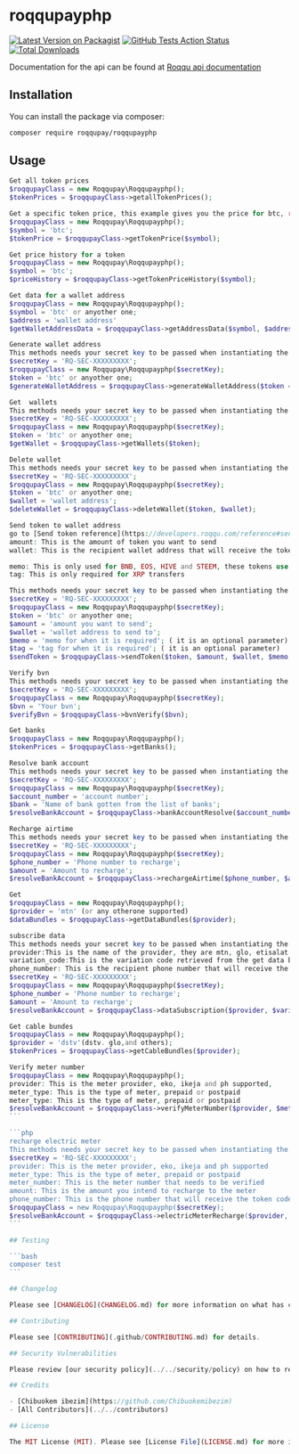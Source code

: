 # roqqupayphp

[![Latest Version on Packagist](https://img.shields.io/packagist/v/roqqupay/roqqupayphp.svg?style=flat-square)](https://packagist.org/packages/roqqupay/roqqupayphp)
[![GitHub Tests Action Status](https://img.shields.io/github/workflow/status/roqqupay/roqqupayphp/Tests?label=tests)](https://github.com/roqqupay/roqqupayphp/actions?query=workflow%3ATests+branch%3Amaster)
[![Total Downloads](https://img.shields.io/packagist/dt/roqqupay/roqqupayphp.svg?style=flat-square)](https://packagist.org/packages/roqqupay/roqqupayphp)


Documentation for the api can be found at [Roqqu api documentation](https://developers.roqqu.com/reference)


## Installation

You can install the package via composer:

```bash
composer require roqqupay/roqqupayphp
```

## Usage

```php
Get all token prices
$roqqupayClass = new Roqqupay\Roqqupayphp();
$tokenPrices = $roqqupayClass->getallTokenPrices();
```

```php
Get a specific token price, this example gives you the price for btc, replace with token symbol name, to get the price
$roqqupayClass = new Roqqupay\Roqqupayphp();
$symbol = 'btc';
$tokenPrice = $roqqupayClass->getTokenPrice($symbol);
```

```php
Get price history for a token
$roqqupayClass = new Roqqupay\Roqqupayphp();
$symbol = 'btc';
$priceHistory = $roqqupayClass->getTokenPriceHistory($symbol);
```

```php
Get data for a wallet address 
$roqqupayClass = new Roqqupay\Roqqupayphp();
$symbol = 'btc' or anyother one;
$address = 'wallet address'
$getWalletAddressData = $roqqupayClass->getAddressData($symbol, $address);
```

```php
Generate wallet address
This methods needs your secret key to be passed when instantiating the class
$secretKey = 'RQ-SEC-XXXXXXXXX';
$roqqupayClass = new Roqqupay\Roqqupayphp($secretKey);
$token = 'btc' or anyother one;
$generateWalletAddress = $roqqupayClass->generateWalletAddress($token = 'btc');
```

```php
Get  wallets
This methods needs your secret key to be passed when instantiating the class
$secretKey = 'RQ-SEC-XXXXXXXXX';
$roqqupayClass = new Roqqupay\Roqqupayphp($secretKey);
$token = 'btc' or anyother one;
$getWallet = $roqqupayClass->getWallets($token);
```

```php
Delete wallet
This methods needs your secret key to be passed when instantiating the class
$secretKey = 'RQ-SEC-XXXXXXXXX';
$roqqupayClass = new Roqqupay\Roqqupayphp($secretKey);
$token = 'btc' or anyother one;
$wallet = 'wallet address';
$deleteWallet = $roqqupayClass->deleteWallet($token, $wallet);
```

```php
Send token to wallet address 
go to [Send token reference](https://developers.roqqu.com/reference#send-token-1) to understand which parameters to use for sending different types of token
amount: This is the amount of token you want to send
wallet: This is the recipient wallet address that will receive the token

memo: This is only used for BNB, EOS, HIVE and STEEM, these tokens use the optional memo system
tag: This is only required for XRP transfers

This methods needs your secret key to be passed when instantiating the class
$secretKey = 'RQ-SEC-XXXXXXXXX';
$roqqupayClass = new Roqqupay\Roqqupayphp($secretKey);
$token = 'btc' or anyother one;
$amount = 'amount you want to send';
$wallet = 'wallet address to send to';
$memo = 'memo for when it is required'; ( it is an optional parameter)
$tag = 'tag for when it is required'; ( it is an optional parameter)
$sendToken = $roqqupayClass->sendToken($token, $amount, $wallet, $memo, $tag);
```

```php
Verify bvn
This methods needs your secret key to be passed when instantiating the class
$secretKey = 'RQ-SEC-XXXXXXXXX';
$roqqupayClass = new Roqqupay\Roqqupayphp($secretKey);
$bvn = 'Your bvn';
$verifyBvn = $roqqupayClass->bvnVerify($bvn);
```

```php
Get banks
$roqqupayClass = new Roqqupay\Roqqupayphp();
$tokenPrices = $roqqupayClass->getBanks();
```

```php
Resolve bank account
This methods needs your secret key to be passed when instantiating the class
$secretKey = 'RQ-SEC-XXXXXXXXX';
$roqqupayClass = new Roqqupay\Roqqupayphp($secretKey);
$account_number = 'account number';
$bank = 'Name of bank gotten from the list of banks';
$resolveBankAccount = $roqqupayClass->bankAccountResolve($account_number, $bank);
```

```php
Recharge airtime
This methods needs your secret key to be passed when instantiating the class
$secretKey = 'RQ-SEC-XXXXXXXXX';
$roqqupayClass = new Roqqupay\Roqqupayphp($secretKey);
$phone_number = 'Phone number to recharge';
$amount = 'Amount to recharge';
$resolveBankAccount = $roqqupayClass->rechargeAirtime($phone_number, $amount);
```

```php
Get 
$roqqupayClass = new Roqqupay\Roqqupayphp();
$provider = 'mtn' (or any otherone supported)
$dataBundles = $roqqupayClass->getDataBundles($provider);
```


```php
subscribe data
This methods needs your secret key to be passed when instantiating the class
provider:This is the name of the provider, they are mtn, glo, etisalat and airtel
variation_code:This is the variation code retrieved from the get data bundles endpoint
phone_number: This is the recipient phone number that will receive the data bundle
$secretKey = 'RQ-SEC-XXXXXXXXX';
$roqqupayClass = new Roqqupay\Roqqupayphp($secretKey);
$phone_number = 'Phone number to recharge';
$amount = 'Amount to recharge';
$resolveBankAccount = $roqqupayClass->dataSubscription($provider, $variation_code, $phone_number);
```

```php
Get cable bundes
$roqqupayClass = new Roqqupay\Roqqupayphp();
$provider = 'dstv'(dstv. glo,and others);
$tokenPrices = $roqqupayClass->getCableBundles($provider);
```

`````php
Verify meter number
$roqqupayClass = new Roqqupay\Roqqupayphp();
provider: This is the meter provider, eko, ikeja and ph supported,
meter_type: This is the type of meter, prepaid or postpaid
meter_type: This is the type of meter, prepaid or postpaid
$resolveBankAccount = $roqqupayClass->verifyMeterNumber($provider, $meter_type, $meter_number));`
```

```php
recharge electric meter
This methods needs your secret key to be passed when instantiating the class
$secretKey = 'RQ-SEC-XXXXXXXXX';
provider: This is the meter provider, eko, ikeja and ph supported
meter_type: This is the type of meter, prepaid or postpaid
meter_number: This is the meter number that needs to be verified
amount: This is the amount you intend to recharge to the meter
phone_number: This is the phone number that will receive the token code after paying
$roqqupayClass = new Roqqupay\Roqqupayphp($secretKey);
$resolveBankAccount = $roqqupayClass->electricMeterRecharge($provider, $meter_type, $meter_number, $amount, $phone_number);
```

## Testing

```bash
composer test
```

## Changelog

Please see [CHANGELOG](CHANGELOG.md) for more information on what has changed recently.

## Contributing

Please see [CONTRIBUTING](.github/CONTRIBUTING.md) for details.

## Security Vulnerabilities

Please review [our security policy](../../security/policy) on how to report security vulnerabilities.

## Credits

- [Chibuokem ibezim](https://github.com/Chibuokemibezim)
- [All Contributors](../../contributors)

## License

The MIT License (MIT). Please see [License File](LICENSE.md) for more information.
